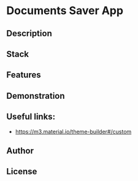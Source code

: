 # Documents Saver App

## Description


## Stack

## Features

## Demonstration

## Useful links:
- https://m3.material.io/theme-builder#/custom


## Author

## License